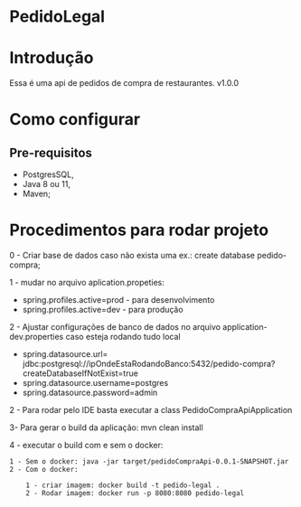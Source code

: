 # PedidoLegal

# Introdução

Essa é uma api de pedidos de compra de restaurantes. v1.0.0

# Como configurar

## Pre-requisitos

- PostgresSQL,
- Java 8 ou 11,
- Maven;

# Procedimentos para rodar projeto
0 - Criar base de dados caso não exista uma ex.: create database pedido-compra;

1 - mudar no arquivo aplication.propeties: 
- spring.profiles.active=prod - para desenvolvimento 
- spring.profiles.active=dev - para produção

2 - Ajustar configurações de banco de dados no arquivo application-dev.properties caso esteja rodando tudo local
- spring.datasource.url= jdbc:postgresql://ipOndeEstaRodandoBanco:5432/pedido-compra?createDatabaseIfNotExist=true
- spring.datasource.username=postgres
- spring.datasource.password=admin

2 - Para rodar pelo IDE basta executar a class PedidoCompraApiApplication

3- Para gerar o build da aplicação: mvn clean install

4 - executar o build com e sem o docker: 

	1 - Sem o docker: java -jar target/pedidoCompraApi-0.0.1-SNAPSHOT.jar
	2 - Com o docker:
		
		1 - criar imagem: docker build -t pedido-legal .
		2 - Rodar imagem: docker run -p 8080:8080 pedido-legal

